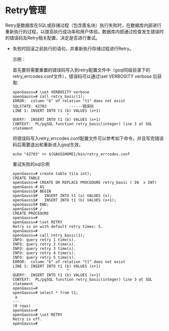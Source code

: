# Retry管理<a name="ZH-CN_TOPIC_0289900318"></a>

Retry是数据库在SQL或存储过程（包含匿名块）执行失败时，在数据库内部进行重新执行的过程，以提高执行成功率和用户体验。数据库内部通过检查发生错误时的错误码及Retry相关配置，决定是否进行重试。

-   失败时回滚之前执行的语句，并重新执行存储过程进行Retry。

    示例：

    首先要将需要重置的错误码写入到retry配置文件中（gsql同级目录下的retry_errcodes.conf文件），错误码可以通过\set VERBOSITY verbose 后获取:
    
    ```
    openGauss=# \set VERBOSITY verbose
    openGauss=# call retry_basic(1);
    ERROR:  column "b" of relation "t1" does not exist
    SQLSTATE: 42703          ------错误码
    LINE 1: INSERT INTO t1 (b) VALUES (x+1)
                            ^
    QUERY:  INSERT INTO t1 (b) VALUES (x+1)
    CONTEXT:  PL/pgSQL function retry_basic(integer) line 3 at SQL statement
    ```
    
    将错误码写入retry_errcodes.conf配置文件可以参考如下命令，并且写完错误码后需要退出和重新进入gsql生效。
    
    ```
    echo "42703" >> ${GAUSSHOME}/bin/retry_errcodes.conf
    ```
    
    重试失败的sql示例
    
    ```
    openGauss=# create table t1(a int);
    CREATE TABLE
    openGauss=# CREATE OR REPLACE PROCEDURE retry_basic ( IN  x INT)
    openGauss-# AS
    openGauss$# BEGIN
    openGauss$#   INSERT INTO t1 (a) VALUES (x);
    openGauss$#   INSERT INTO t1 (b) VALUES (x+1);
    openGauss$# END;
    openGauss$# /
    CREATE PROCEDURE
    openGauss=#
    openGauss=# \set RETRY
    Retry is on with default retry times: 5.
    openGauss=#
    openGauss=# call retry_basic(1);
    INFO: query retry 1 time(s).
    INFO: query retry 2 time(s).
    INFO: query retry 3 time(s).
    INFO: query retry 4 time(s).
    INFO: query retry 5 time(s).
    ERROR:  column "b" of relation "t1" does not exist
    LINE 1: INSERT INTO t1 (b) VALUES (x+1)
                            ^
    QUERY:  INSERT INTO t1 (b) VALUES (x+1)
    CONTEXT:  PL/pgSQL function retry_basic(integer) line 3 at SQL statement
    openGauss=#
    openGauss=# select * from t1;
     a
    ---
    (0 rows)
    openGauss=#
    openGauss=# \set RETRY
    Retry is off.
    openGauss=#
    
    ```

